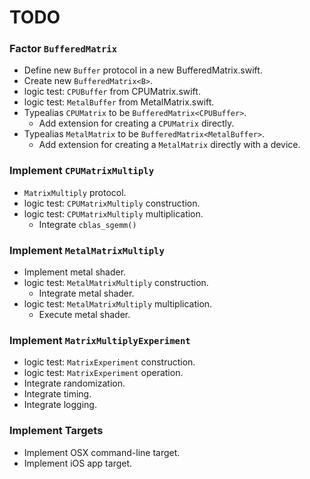 TODO
====

### Factor `BufferedMatrix`
- Define new `Buffer` protocol in a new BufferedMatrix.swift.
- Create new `BufferedMatrix<B>`.
- logic test: `CPUBuffer` from CPUMatrix.swift.
- logic test: `MetalBuffer` from MetalMatrix.swift.
- Typealias `CPUMatrix` to be `BufferedMatrix<CPUBuffer>`.
    - Add extension for creating a `CPUMatrix` directly.
- Typealias `MetalMatrix` to be `BufferedMatrix<MetalBuffer>`.
    - Add extension for creating a `MetalMatrix` directly with a device.

### Implement `CPUMatrixMultiply`
- `MatrixMultiply` protocol.
- logic test: `CPUMatrixMultiply` construction.
- logic test: `CPUMatrixMultiply` multiplication.
    - Integrate `cblas_sgemm()`

### Implement `MetalMatrixMultiply`
- Implement metal shader.
- logic test: `MetalMatrixMultiply` construction.
    - Integrate metal shader.
- logic test: `MetalMatrixMultiply` multiplication.
    - Execute metal shader.

### Implement `MatrixMultiplyExperiment`
- logic test: `MatrixExperiment` construction.
- logic test: `MatrixExperiment` operation.
- Integrate randomization.
- Integrate timing.
- Integrate logging.

### Implement Targets
- Implement OSX command-line target.
- Implement iOS app target.

